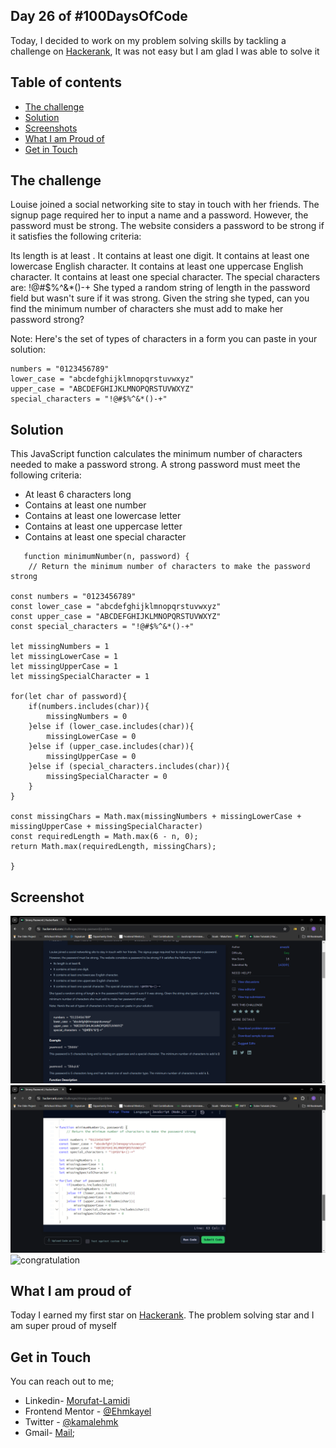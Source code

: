 ## Day 26 of #100DaysOfCode

Today, I decided to work on my problem solving skills by tackling a challenge on [Hackerank](https://www.hackerrank.com/), It was not easy but I am glad I was able to solve it


## Table of contents
- [The challenge](#the-challenge)
- [Solution](#the-solution)
- [Screenshots](#screenshot)
- [What I am Proud of](#what-I-am-proud-of)
- [Get in Touch](#get-in-touch)

## The challenge

Louise joined a social networking site to stay in touch with her friends. The signup page required her to input a name and a password. However, the password must be strong. The website considers a password to be strong if it satisfies the following criteria:

Its length is at least .
It contains at least one digit.
It contains at least one lowercase English character.
It contains at least one uppercase English character.
It contains at least one special character. The special characters are: !@#$%^&*()-+
She typed a random string of length  in the password field but wasn't sure if it was strong. Given the string she typed, can you find the minimum number of characters she must add to make her password strong?

Note: Here's the set of types of characters in a form you can paste in your solution:

```
numbers = "0123456789"
lower_case = "abcdefghijklmnopqrstuvwxyz"
upper_case = "ABCDEFGHIJKLMNOPQRSTUVWXYZ"
special_characters = "!@#$%^&*()-+"

```


## Solution

This JavaScript function calculates the minimum number of characters needed to make a password strong. A strong password must meet the following criteria:

- At least 6 characters long
- Contains at least one number
- Contains at least one lowercase letter
- Contains at least one uppercase letter
- Contains at least one special character

```
   function minimumNumber(n, password) {
    // Return the minimum number of characters to make the password strong
    
const numbers = "0123456789"
const lower_case = "abcdefghijklmnopqrstuvwxyz"
const upper_case = "ABCDEFGHIJKLMNOPQRSTUVWXYZ"
const special_characters = "!@#$%^&*()-+"

let missingNumbers = 1
let missingLowerCase = 1
let missingUpperCase = 1
let missingSpecialCharacter = 1

for(let char of password){
    if(numbers.includes(char)){
        missingNumbers = 0
    }else if (lower_case.includes(char)){
        missingLowerCase = 0
    }else if (upper_case.includes(char)){
        missingUpperCase = 0
    }else if (special_characters.includes(char)){
        missingSpecialCharacter = 0
    }
}

const missingChars = Math.max(missingNumbers + missingLowerCase + missingUpperCase + missingSpecialCharacter)
const requiredLength = Math.max(6 - n, 0); 
return Math.max(requiredLength, missingChars);

}

```


## Screenshot

![Question](./Screenshots/Question.png)
![solution](./Screenshots/solution.png)
![congratulation](./Screenshots/problem-solving%20star.png.)


## What I am proud of

 Today I earned my first star on [Hackerank](https://www.hackerrank.com/). The problem solving star and I am super proud of myself

## Get in Touch

You can reach out to me;
 - Linkedin- [Morufat-Lamidi](https://linkedin.com/in/morufat-lamidi)
 - Frontend Mentor - [@Ehmkayel](https://www.frontendmentor.io/profile/Ehmkayel)
 - Twitter - [@kamalehmk](https://www.twitter.com/kamalehmk)
 - Gmail- [Mail](mailto:lamidimorufat0@gmail.com);

